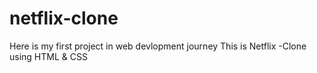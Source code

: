 # netflix-clone
Here is my first project in web devlopment journey 
This is  Netflix -Clone using HTML &amp; CSS
